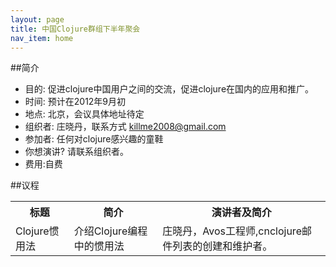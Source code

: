 ```yaml
---
layout: page
title: 中国Clojure群组下半年聚会
nav_item: home
---
```


##简介

 * 目的: 促进clojure中国用户之间的交流，促进clojure在国内的应用和推广。
 * 时间: 预计在2012年9月初
 * 地点: 北京，会议具体地址待定
 * 组织者: 庄晓丹，联系方式 killme2008@gmail.com 
 * 参加者: 任何对clojure感兴趣的童鞋
 * 你想演讲? 请联系组织者。
 * 费用:自费
 

##议程

<table class="table-striped">
  <tr>
     <th>标题</th>
	 <th>简介</th>
	 <th>演讲者及简介</th>
  </tr>
  <tr>
     <td>Clojure惯用法</td>
	 <td>介绍Clojure编程中的惯用法</td>
	 <td>庄晓丹，Avos工程师,cnclojure邮件列表的创建和维护者。</td>
  </tr>
</table>





